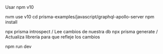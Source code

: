 Usar npm v10

nvm use v10
cd prisma-examples/javascript/graphql-apollo-server
npm install

npx prisma introspect / Lee cambios de nuestra db
npx prisma generate  / Actualiza librería para que refleje los cambios

npm run dev



